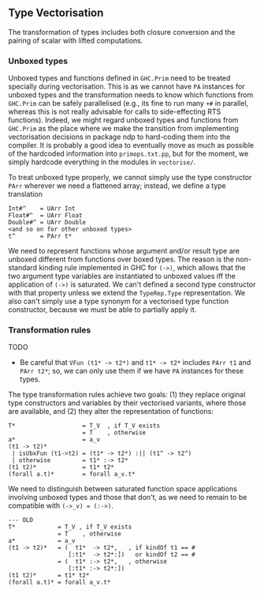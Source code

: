 ## Type Vectorisation


The transformation of types includes both closure conversion and the pairing of scalar with lifted computations.

### Unboxed types


Unboxed types and functions defined in `GHC.Prim` need to be treated specially during vectorisation.  This is as we cannot have `PA` instances for unboxed types and the transformation needs to know which functions from `GHC.Prim` can be safely parallelised (e.g., its fine to run many `+#` in parallel, whereas this is not really advisable for calls to side-effecting RTS functions).  Indeed, we might regard unboxed types and functions from `GHC.Prim` as the place where we make the transition from implementing vectorisation decisions in package ndp to hard-coding them into the compiler.  It is probably a good idea to eventually move as much as possible of the hardcoded information into `primops.txt.pp`, but for the moment, we simply hardcode everything in the modules in `vectorise/`.


To treat unboxed type properly, we cannot simply use the type constructor `PArr` wherever we need a flattened array; instead, we define a type translation

```wiki
Int#^    = UArr Int
Float#^  = UArr Float
Double#^ = UArr Double
<and so on for other unboxed types>
t^       = PArr t*
```


We need to represent functions whose argument and/or result type are unboxed different from functions over boxed types.  The reason is the non-standard kinding rule implemented in GHC for `(->)`, which allows that the two argument type variables are instantiated to unboxed values iff the application of `(->)` is saturated.  We can't defined a second type constructor with that property unless we extend the `TypeRep.Type` representation.  We also can't simply use a type synonym for a vectorised type function constructor, because we must be able to partially apply it.

### Transformation rules

TODO

- Be careful that `VFun (t1* -> t2*)` and `t1* -> t2*` includes `PArr t1` and `PArr t2*`; so, we can only use them if we have `PA` instances for these types.


The type transformation rules achieve two goals: (1) they replace original type constructors and variables by their vectorised variants, where those are available, and (2) they alter the representation of functions:

```wiki
T*                   = T_V  , if T_V exists
                     = T    , otherwise
a*                   = a_v
(t1 -> t2)*
 | isUbxFun (t1->t2) = (t1* -> t2*) :|| (t1^ -> t2^)
 | otherwise         = t1* :-> t2*
(t1 t2)*             = t1* t2*
(forall a.t)*        = forall a_v.t*
```


We need to distinguish between saturated function space applications involving unboxed types and those that don't, as we need to remain to be compatible with `(->_v) = (:->)`.

```wiki
--- OLD
T*            = T_V , if T_V exists
              = T    , otherwise
a*            = a_v
(t1 -> t2)*   = (  t1*  -> t2*,   , if kindOf t1 == #
                 [:t1*  -> t2*:])   or kindOf t2 == #
              = (  t1* :-> t2*,   , otherwise
                 [:t1* :-> t2*:])
(t1 t2)*      = t1* t2*
(forall a.t)* = forall a_v.t*
```